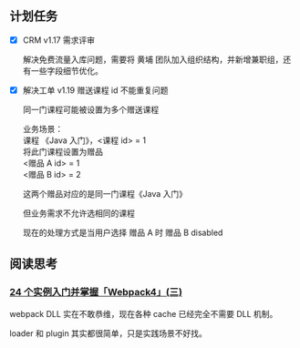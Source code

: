 ## 计划任务

- [x] CRM v1.17 需求评审

  解决免费流量入库问题，需要将 黄埔 团队加入组织结构，并新增兼职组，还有一些字段细节优化。

- [x] 解决工单 v1.19 赠送课程 id 不能重复问题

  同一门课程可能被设置为多个赠送课程

  业务场景：  
  课程 《Java 入门》，<课程 id> = 1  
  将此门课程设置为赠品  
  <赠品 A id> = 1  
  <赠品 B id> = 2

  这两个赠品对应的是同一门课程《Java 入门》

  但业务需求不允许选相同的课程

  现在的处理方式是当用户选择 赠品 A 时 赠品 B disabled

## 阅读思考

### [24 个实例入门并掌握「Webpack4」(三)](https://juejin.im/post/5cb01f32e51d456e5e035ef7)

webpack DLL 实在不敢恭维，现在各种 cache 已经完全不需要 DLL 机制。

loader 和 plugin 其实都很简单，只是实践场景不好找。
